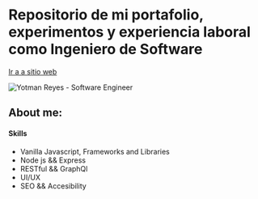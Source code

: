 
# Repositorio de mi portafolio, experimentos y experiencia laboral como Ingeniero de Software

[Ir a a sitio web](hhttps://yotman-reyes.netlify.com/)

![Yotman Reyes - Software Engineer](https://yotman-reyes.netlify.com/images/me.jpg)
## About me:

#### Skills

  * Vanilla Javascript, Frameworks and Libraries
  * Node js && Express
  * RESTful && GraphQl
  * UI/UX
  * SEO && Accesibility
